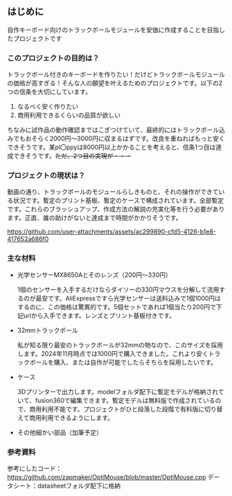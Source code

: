 ## はじめに
自作キーボード向けのトラックボールモジュールを安価に作成することを目指したプロジェクトです

### このプロジェクトの目的は？
トラックボール付きのキーボードを作りたい！だけどトラックボールモジュールの価格が高すぎる！そんな人の願望を叶えるためのプロジェクトです。以下の2つの信条を大切にしています。
1. なるべく安く作りたい
2. 商用利用できるくらいの品質が欲しい

ちなみに試作品の動作確認まではこぎつけていて、最終的にはトラックボール込みでもおそらく2000円～3000円に収まるはずです。改良を重ねればもっと安くできそうです。某pl〇ppyは8000円以上かかることを考えると、信条1つ目は達成できそうです。~~ただ、2つ目の実現が・・・~~

### プロジェクトの現状は？
動画の通り、トラックボールのモジュールらしきものと、それの操作ができている状況です。暫定のプリント基板、暫定のケースで構成されています。全部暫定です。これらのブラッシュアップ、作成方法の解説の充実化等を行う必要があります。正直、誰の助けがないと達成まで時間がかかりそうです。


https://github.com/user-attachments/assets/ac299890-cfd5-4126-b1e8-417652a686f0



### 主な材料
+ 光学センサーMX8650Aとそのレンズ（200円～330円）
 
   1個のセンサーを入手するだけならダイソーの330円マウスを分解して流用するのが最安です。AliExpressですら光学センサーは送料込みで1個1000円はするのに、この価格は驚異的です。5個セットであれば1個当たり200円で下記urlから入手できます。レンズとプリント基板付きです。

+ 32mmトラックボール
 
   私が知る限り最安のトラックボールが32mmの物なので、このサイズを採用します。2024年11月時点では1000円で購入できました。これより安くトラックボールを購入、または自作が可能でしたらそちらを採用したいです。

+ ケース
 
   3Dプリンターで出力します。modelフォルダ配下に暫定モデルが格納されていて、fusion360で編集できます。暫定モデルは無料版で作成されているので、商用利用不能です。プロジェクトがひと段落した段階で有料版に切り替えて商用利用できるようにします。

+ その他細かい部品（加筆予定）

### 参考資料

参考にしたコード：https://github.com/zapmaker/OptiMouse/blob/master/OptiMouse.cpp
データシート：datasheetフォルダ配下に格納
